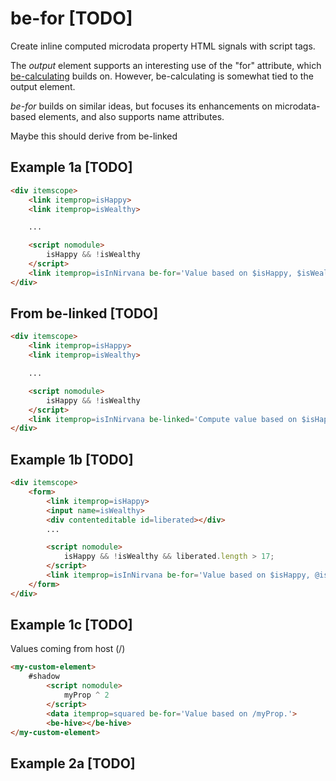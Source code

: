 # be-for [TODO]

Create inline computed microdata property HTML signals with script tags.

The *output* element supports an interesting use of the "for" attribute, which [be-calculating](https://github.com/bahrus/be-calculating) builds on.  However, be-calculating is somewhat tied to the output element.

*be-for* builds on similar ideas, but focuses its enhancements on microdata-based elements, and also supports name attributes.

Maybe this should derive from be-linked

## Example 1a [TODO]

```html
<div itemscope>
    <link itemprop=isHappy>
    <link itemprop=isWealthy>

    ...

    <script nomodule>
        isHappy && !isWealthy
    </script>
    <link itemprop=isInNirvana be-for='Value based on $isHappy, $isWealthy.'>
</div>
```

## From be-linked [TODO]

```html
<div itemscope>
    <link itemprop=isHappy>
    <link itemprop=isWealthy>

    ...

    <script nomodule>
        isHappy && !isWealthy
    </script>
    <link itemprop=isInNirvana be-linked='Compute value based on $isHappy, $isWealthy.'>
</div>
```

## Example 1b [TODO]

```html
<div itemscope>
    <form>
        <link itemprop=isHappy>
        <input name=isWealthy>
        <div contenteditable id=liberated></div>
        ...

        <script nomodule>
            isHappy && !isWealthy && liberated.length > 17;
        </script>
        <link itemprop=isInNirvana be-for='Value based on $isHappy, @isWealthy, #liberated.'>
    </form>
</div>
```

## Example 1c [TODO]

Values coming from host (/)

```html
<my-custom-element>
    #shadow
        <script nomodule>
            myProp ^ 2
        </script>
        <data itemprop=squared be-for='Value based on /myProp.'>
        <be-hive></be-hive>
</my-custom-element>
```

## Example 2a [TODO]

